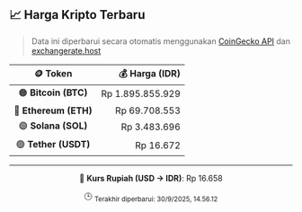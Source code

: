 

<!-- HARGA_KRIPTO -->
## 📈 Harga Kripto Terbaru

> Data ini diperbarui secara otomatis menggunakan [CoinGecko API](https://www.coingecko.com/) dan [exchangerate.host](https://exchangerate.host/)

<div align="center">

| 🪙 Token | 💰 Harga (IDR) |
|:------:|---------------:|
| 🟠 **Bitcoin (BTC)**   | Rp 1.895.855.929 |
| 🔵 **Ethereum (ETH)**  | Rp 69.708.553 |
| 🟣 **Solana (SOL)**    | Rp 3.483.696 |
| 🟢 **Tether (USDT)**   | Rp 16.672 |

---

💱 **Kurs Rupiah (USD → IDR)**: Rp 16.658

🕒 <sub>Terakhir diperbarui: 30/9/2025, 14.56.12</sub>

</div>
<!-- /HARGA_KRIPTO -->